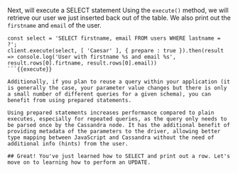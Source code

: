 Next, will execute a SELECT statement Using the `execute()` method, we will retrieve our user we just inserted back out of the table. We also print out the `firstname` and `email` of the user.

```
const select = 'SELECT firstname, email FROM users WHERE lastname = ?';
client.execute(select, [ 'Caesar' ], { prepare : true }).then(result => console.log('User with firstname %s and email %s', result.rows[0].firtname, result.rows[0].email))
```{{execute}}

Additionally, if you plan to reuse a query within your application (it is generally the case, your parameter value changes but there is only a small number of different queries for a given schema), you can benefit from using prepared statements.

Using prepared statements increases performance compared to plain executes, especially for repeated queries, as the query only needs to be parsed once by the Cassandra node. It has the additional benefit of providing metadata of the parameters to the driver, allowing better type mapping between JavaScript and Cassandra without the need of additional info (hints) from the user.

## Great! You've just learned how to SELECT and print out a row. Let's move on to learning how to perform an UPDATE.       
